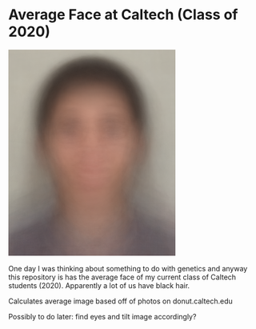 # Average Face at Caltech (Class of 2020)

![The magical face](Average.png?raw=true "The magical face")


One day I was thinking about something to do with genetics and anyway this repository is has the average face of my current class of Caltech students (2020).  Apparently a lot of us have black hair.

Calculates average image based off of photos on donut.caltech.edu

Possibly to do later: find eyes and tilt image accordingly?
